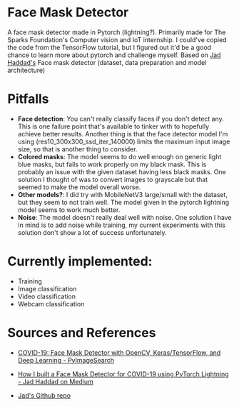 # Face Mask Detector
A face mask detector made in Pytorch (lightning?). Primarily made for The Sparks Foundation's Computer vision and IoT internship.
I could've copied the code from the TensorFlow tutorial, but I figured out it'd be a good chance to learn more about pytorch and challenge myself.
Based on [Jad Haddad's]() Face mask detector (dataset, data preparation and model architecture)

# Pitfalls
* **Face detection**: You can't really classify faces if you don't detect any. This is one failure point that's available to tinker with to hopefully achieve better results. 
Another thing is that the face detector model I'm using (res10_300x300_ssd_iter_140000) limits the maximum input image size, so that is another thing to consider.
* **Colored masks**: The model seems to do well enough on generic light blue masks, but fails to work properly on my black mask. This is probably an issue with the given dataset having less black masks. One solution I thought of was to convert images to grayscale but that seemed to make the model overall worse.
* **Other models?**: I did try with MobileNetV3 large/small with the dataset, but they seem to not train well. The model given in the pytorch lightning model seems to work much better.
* **Noise**: The model doesn't really deal well with noise. One solution I have in mind is to add noise while training,  my current experiments with this solution don't show a lot of success unfortunately.

#   Currently implemented:
*   Training
*   Image classification
*   Video classification
*   Webcam classification

# Sources and References
*   [COVID-19: Face Mask Detector with OpenCV, Keras/TensorFlow, and Deep Learning - PyImageSearch](https://www.pyimagesearch.com/2020/05/04/covid-19-face-mask-detector-with-opencv-keras-tensorflow-and-deep-learning/)

*   [How I built a Face Mask Detector for COVID-19 using PyTorch Lightning - Jad Haddad on Medium](https://towardsdatascience.com/how-i-built-a-face-mask-detector-for-covid-19-using-pytorch-lightning-67eb3752fd61)
*   [Jad's Github repo](https://github.com/JadHADDAD92/covid-mask-detector)

